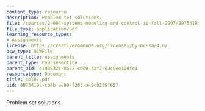 ```yaml
---
content_type: resource
description: Problem set solutions.
file: /courses/2-004-systems-modeling-and-control-ii-fall-2007/8975419acb4bac99f263a49cb259f657_sol07.pdf
file_type: application/pdf
learning_resource_types:
- Assignments
license: https://creativecommons.org/licenses/by-nc-sa/4.0/
ocw_type: OCWFile
parent_title: Assignments
parent_type: CourseSection
parent_uid: e1d08321-8a72-cdd0-4af2-03c9ee12dfc1
resourcetype: Document
title: sol07.pdf
uid: 8975419a-cb4b-ac99-f263-a49cb259f657
---
```

Problem set solutions.